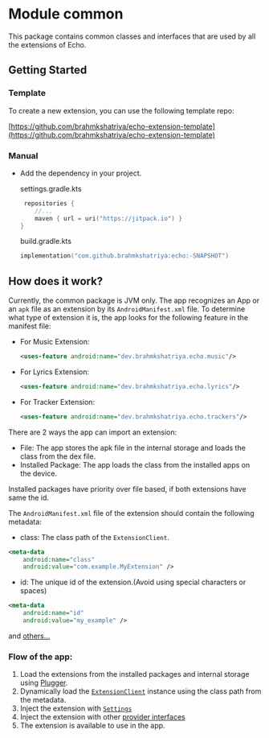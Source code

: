# Module common

This package contains common classes and interfaces that are used by all the extensions of Echo.

## Getting Started

### Template

To create a new extension, you can use the following template repo:

[https://github.com/brahmkshatriya/echo-extension-template](https://github.com/brahmkshatriya/echo-extension-template)

### Manual

- Add the dependency in your project.

  settings.gradle.kts
  ```kotlin
   repositories {
      //...
      maven { url = uri("https://jitpack.io") }
  }
  ```
  build.gradle.kts
    ```kotlin
    implementation("com.github.brahmkshatriya:echo:-SNAPSHOT")
    ```

## How does it work?

Currently, the common package is JVM only. The app recognizes an App or an `apk` file as an extension by its `AndroidManifest.xml` file.
To determine what type of extension it is, the app looks for the following feature in the manifest file:
- For Music Extension:
  ```xml
  <uses-feature android:name="dev.brahmkshatriya.echo.music"/>
  ```
- For Lyrics Extension:
  ```xml
  <uses-feature android:name="dev.brahmkshatriya.echo.lyrics"/>
  ```
- For Tracker Extension:
  ```xml
  <uses-feature android:name="dev.brahmkshatriya.echo.trackers"/>
  ```

There are 2 ways the app can import an extension:
- File: The app stores the apk file in the internal storage and loads the class from the dex file.
- Installed Package: The app loads the class from the installed apps on the device.

Installed packages have priority over file based, if both extensions have same the id.

The `AndroidManifest.xml` file of the extension should contain the following metadata:
- class: The class path of the `ExtensionClient`.
```xml
<meta-data
    android:name="class"
    android:value="com.example.MyExtension" />
```

- id: The unique id of the extension.(Avoid using special characters or spaces)
```xml
<meta-data
    android:name="id"
    android:value="my_example" />
```
and [others...](https://github.com/brahmkshatriya/echo-extension-template/blob/main/app/src/main/AndroidManifest.xml)

### Flow of the app:
1. Load the extensions from the installed packages and internal storage using [Plugger](https://github.com/JeelPatel231/plugger).
2. Dynamically load the [`ExtensionClient`](./clients/ExtensionClient.kt) instance using the class path from the metadata.
3. Inject the extension with [`Settings`](./settings/Setting.kt) 
4. Inject the extension with other [provider interfaces](./providers)
5. The extension is available to use in the app.